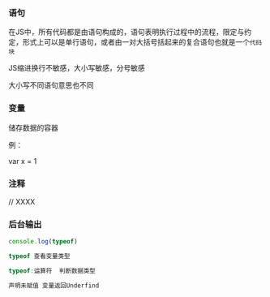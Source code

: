 ### 语句

在JS中，所有代码都是由语句构成的，语句表明执行过程中的流程，限定与约定，形式上可以是单行语句，或者由一对大括号括起来的复合语句也就是一个`代码块`

JS缩进换行不敏感，大小写敏感，分号敏感

大小写不同语句意思也不同


### 变量

储存数据的容器

例：

var x = 1

### 注释

// XXXX


### 后台输出

```js
console.log(typeof)

typeof 查看变量类型

typeof:运算符  判断数据类型

声明未赋值 变量返回Underfind

```